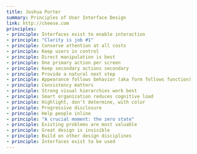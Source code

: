 ```yaml
---
title: Joshua Porter
summary: Principles of User Interface Design
link: http://cheese.com
principles:
- principle: Interfaces exist to enable interaction
- principle: "Clarity is job #1"
- principle: Conserve attention at all costs
- principle: Keep users in control
- principle: Direct manipulation is best
- principle: One primary action per screen
- principle: Keep secondary actions secondary
- principle: Provide a natural next step
- principle: Appearance follows behavior (aka form follows function)
- principle: Consistency matters
- principle: Strong visual hierarchies work best
- principle: Smart organization reduces cognitive load
- principle: Highlight, don't determine, with color
- principle: Progressive disclosure
- principle: Help people inline
- principle: "A crucial moment: the zero state"
- principle: Existing problems are most valuable
- principle: Great design is invisible
- principle: Build on other design disciplines
- principle: Interfaces exist to be used   
---
```

